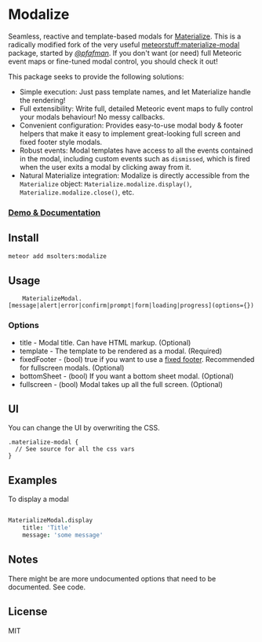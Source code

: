 Modalize
========================

Seamless, reactive and template-based modals for [Materialize](http://materializecss.com).  This is a radically modified fork of the very useful [meteorstuff:materialize-modal](https://github.com/MeteorStuff/meteor-materialize-modal) package, started by [*@pfafman*](https://github.com/pfafman).  If you don't want (or need) full Meteoric event maps or fine-tuned modal control, you should check it out!

This package seeks to provide the following solutions:

*  Simple execution: Just pass template names, and let Materialize handle the rendering!
*  Full extensibility:  Write full, detailed Meteoric event maps to fully control your modals behaviour!  No messy callbacks.
*  Convenient configuration:  Provides easy-to-use modal body & footer helpers that make it easy to implement great-looking full screen and fixed footer style modals.
*  Robust events:  Modal templates have access to all the events contained in the modal, including custom events such as `dismissed`, which is fired when the user exits a modal by clicking away from it.
*  Natural Materialize integration:  Modalize is directly accessible from the `Materialize` object: `Materialize.modalize.display()`, `Materialize.modalize.close()`, etc.

### [Demo & Documentation](http://modalize.meteor.com)

## Install

```bash
meteor add msolters:modalize
```

## Usage

```
	MaterializeModal.[message|alert|error|confirm|prompt|form|loading|progress](options={})
```

### Options

* title - Modal title. Can have HTML markup.  (Optional)
* template - The template to be rendered as a modal.  (Required)
* fixedFooter - (bool) true if you want to use a [fixed footer](http://materializecss.com/modals.html#fixed-footer).  Recommended for fullscreen modals.  (Optional)
* bottomSheet - (bool) If you want a bottom sheet modal.  (Optional)
* fullscreen - (bool) Modal takes up all the full screen.  (Optional)

## UI
You can change the UI by overwriting the CSS.

```
.materialize-modal {
  // See source for all the css vars
}
```

## Examples


To display a modal

```coffeescript

MaterializeModal.display
    title: 'Title'
    message: 'some message'        
```


## Notes

There might be are more undocumented options that need to be documented.  See code.

## License
MIT
